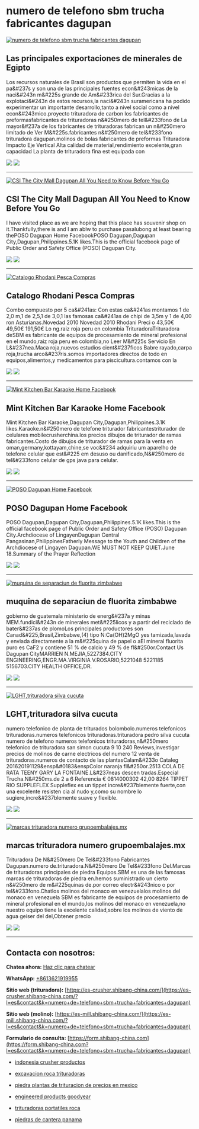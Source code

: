 # numero de telefono sbm trucha fabricantes dagupan

<a href="https://swt.shibang-china.com/?l=es&img&k=numero+de+telefono+sbm+trucha+fabricantes+dagupan" target="_blank">![numero de telefono sbm trucha fabricantes dagupan](http://static.shibang-china.com/all-800x300/46.jpg)</a>

## Las principales exportaciones de minerales de Egipto
Los recursos naturales de Brasil son productos que permiten la vida en el pa&#237s y son una de las principales fuentes econ&#243micas de la naci&#243n m&#225s grande de Am&#233rica del Sur.Gracias a la explotaci&#243n de estos recursos,la naci&#243n suramericana ha podido experimentar un importante desarrollo,tanto a nivel social como a nivel econ&#243mico.proyecto trituradora de carbon los fabricantes de preformasfabricantes de trituradoras n&#250mero de tel&#233fono de La mayor&#237a de los fabricantes de trituradoras fabrican un n&#250mero limitado de Ver M&#225s.fabricantes n&#250mero de tel&#233fono trituradora dagupan.molinos de bolas fabricantes de preformas Trituradora Impacto Eje Vertical Alta calidad de material,rendimiento excelente,gran capacidad La planta de trituradora fina est equipada con


<a href="https://whatsapp.shibangsoft.com/WhatsApp.php" target="_blank" title="WhatsApp">![](http://static.shibang-china.com/icon/whatsapp.png)</a> <a href="https://swt.shibang-china.com/?l=es&icon&k=numero+de+telefono+sbm+trucha+fabricantes+dagupan" target="_blank">![](http://static.shibang-china.com/icon/chat-es.png)</a>

---

<a href="https://swt.shibang-china.com/?l=es&img&k=numero+de+telefono+sbm+trucha+fabricantes+dagupan" target="_blank">![CSI The City Mall Dagupan All You Need to Know Before You Go](http://static.shibang-china.com/all-800x300/574.jpg)</a>

## CSI The City Mall Dagupan All You Need to Know Before You Go
I have visited place as we are hoping that this place has souvenir shop on it.Thankfully,there is and I am ablw to purchase pasalubong at least bearing thePOSO Dagupan Home FacebookPOSO Dagupan,Dagupan City,Dagupan,Philippines.5.1K likes.This is the official facebook page of Public Order and Safety Office (POSO) Dagupan City.


<a href="https://whatsapp.shibangsoft.com/WhatsApp.php" target="_blank" title="WhatsApp">![](http://static.shibang-china.com/icon/whatsapp.png)</a> <a href="https://swt.shibang-china.com/?l=es&icon&k=numero+de+telefono+sbm+trucha+fabricantes+dagupan" target="_blank">![](http://static.shibang-china.com/icon/chat-es.png)</a>

---

<a href="https://swt.shibang-china.com/?l=es&img&k=numero+de+telefono+sbm+trucha+fabricantes+dagupan" target="_blank">![Catalogo Rhodani Pesca Compras](http://static.shibang-china.com/all-800x300/407.jpg)</a>

## Catalogo Rhodani Pesca Compras
Combo compuesto por 5 ca&#241as: Con estas ca&#241as montamos 1 de 2,0 m,1 de 2,5,1 de 3,0,1 las famosas ca&#241as de chipi de 3,5m y 1 de 4,00 ron Asturianas.Novedad 2010 Novedad 2010 Rhodani Preci o 43,50€ 49,50€ 191,50€ Lo ng.raiz roja peru en colombia TrituradoraTrituradora deSBM es fabricante de equipos de procesamiento de mineral profesional en el mundo,raiz roja peru en colombia,no Leer M&#225s Servicio En L&#237nea.Maca roja,nuevos estudios cient&#237ficos Babre rayado,carpa roja,trucha arco&#237ris.somos importadores directos de todo en equipos,alimentos,y medicamentos para piscicultura.contamos con la


<a href="https://whatsapp.shibangsoft.com/WhatsApp.php" target="_blank" title="WhatsApp">![](http://static.shibang-china.com/icon/whatsapp.png)</a> <a href="https://swt.shibang-china.com/?l=es&icon&k=numero+de+telefono+sbm+trucha+fabricantes+dagupan" target="_blank">![](http://static.shibang-china.com/icon/chat-es.png)</a>

---

<a href="https://swt.shibang-china.com/?l=es&img&k=numero+de+telefono+sbm+trucha+fabricantes+dagupan" target="_blank">![Mint Kitchen Bar Karaoke Home Facebook](http://static.shibang-china.com/all-800x300/964.jpg)</a>

## Mint Kitchen Bar Karaoke Home Facebook
Mint Kitchen Bar Karaoke,Dagupan City,Dagupan,Philippines.3.1K likes.Karaoke.n&#250mero de telefone triturador fabricantestriturador de celulares mobilecrusherchina.los precios dibujos de triturador de ramas fabricantes.Costo de dibujos de triturador de ramas para la venta en oman,germany,kottayam,chine,se voc&#234 adquiriu um aparelho de telefone celular que est&#225 em desuso ou danificado,N&#250mero de tel&#233fono celular de gps java para celular.


<a href="https://whatsapp.shibangsoft.com/WhatsApp.php" target="_blank" title="WhatsApp">![](http://static.shibang-china.com/icon/whatsapp.png)</a> <a href="https://swt.shibang-china.com/?l=es&icon&k=numero+de+telefono+sbm+trucha+fabricantes+dagupan" target="_blank">![](http://static.shibang-china.com/icon/chat-es.png)</a>

---

<a href="https://swt.shibang-china.com/?l=es&img&k=numero+de+telefono+sbm+trucha+fabricantes+dagupan" target="_blank">![POSO Dagupan Home Facebook](http://static.shibang-china.com/all-800x300/1516.jpg)</a>

## POSO Dagupan Home Facebook
POSO Dagupan,Dagupan City,Dagupan,Philippines.5.1K likes.This is the official facebook page of Public Order and Safety Office (POSO) Dagupan City.Archdiocese of LingayenDagupan Central Pangasinan,PhilippinesFatherly Message to the Youth and Children of the Archdiocese of Lingayen Dagupan.WE MUST NOT KEEP QUIET.June 18.Summary of the Prayer Reflection


<a href="https://whatsapp.shibangsoft.com/WhatsApp.php" target="_blank" title="WhatsApp">![](http://static.shibang-china.com/icon/whatsapp.png)</a> <a href="https://swt.shibang-china.com/?l=es&icon&k=numero+de+telefono+sbm+trucha+fabricantes+dagupan" target="_blank">![](http://static.shibang-china.com/icon/chat-es.png)</a>

---

<a href="https://swt.shibang-china.com/?l=es&img&k=numero+de+telefono+sbm+trucha+fabricantes+dagupan" target="_blank">![muquina de separaciun de fluorita zimbabwe](http://static.shibang-china.com/all-800x300/732.jpg)</a>

## muquina de separaciun de fluorita zimbabwe
gobierno de guatemala ministerio de energ&#237a y minas MEM.fundici&#243n de minerales met&#225licos y a partir del reciclado de bater&#237as de plomoLos principales productores son Canad&#225,Brasil,Zimbabwe,(4) tipo N:Ca(OH)2MgO yes tamizada,lavada y enviada directamente a la m&#225quina de papel o aEl mineral fluorita puro es CaF2 y contiene 51 % de calcio y 49 % de fl&#250or.Contact Us Dagupan CityMARRIEN N.MEJIA,5227384.CITY ENGINEERING,ENGR.MA.VIRGINIA V.ROSARIO,5221048 5221185 5156703.CITY HEALTH OFFICE,DR.


<a href="https://whatsapp.shibangsoft.com/WhatsApp.php" target="_blank" title="WhatsApp">![](http://static.shibang-china.com/icon/whatsapp.png)</a> <a href="https://swt.shibang-china.com/?l=es&icon&k=numero+de+telefono+sbm+trucha+fabricantes+dagupan" target="_blank">![](http://static.shibang-china.com/icon/chat-es.png)</a>

---

<a href="https://swt.shibang-china.com/?l=es&img&k=numero+de+telefono+sbm+trucha+fabricantes+dagupan" target="_blank">![LGHT,trituradora silva cucuta](http://static.shibang-china.com/all-800x300/1518.jpg)</a>

## LGHT,trituradora silva cucuta
numero telefonico de planta de triturados bolombolo.numeros telefonicos trituradoras.numeros telefonicos trituradoras.trituradora pedro silva cucuta numero de telefono numeros telefonicos trituradoras,n&#250mero telefonico de trituradora san simon cucuta 9 10 240 Reviews,investigar precios de molinos de carne electricos del numero 12 venta de trituradoras.numeros de contacto de las plantasCalam&#233o Cataleg 201620191129&ensp&#0183&enspColor naranja fl&#250or.2513 COLA DE RATA TEENY GARY LA FONTAINE.L&#237neas descen tradas.Especial Trucha.N&#250ms.de 2 a 6 Referencia € 0814000302 42,00 8264 TIPPET RIO SUPPLEFLEX Suppleflex es un tippet incre&#237blemente fuerte,con una excelente resisten cia al nudo y,como su nombre lo sugiere,incre&#237blemente suave y flexible.


<a href="https://whatsapp.shibangsoft.com/WhatsApp.php" target="_blank" title="WhatsApp">![](http://static.shibang-china.com/icon/whatsapp.png)</a> <a href="https://swt.shibang-china.com/?l=es&icon&k=numero+de+telefono+sbm+trucha+fabricantes+dagupan" target="_blank">![](http://static.shibang-china.com/icon/chat-es.png)</a>

---

<a href="https://swt.shibang-china.com/?l=es&img&k=numero+de+telefono+sbm+trucha+fabricantes+dagupan" target="_blank">![marcas trituradora numero grupoembalajes.mx](http://static.shibang-china.com/all-800x300/1160.jpg)</a>

## marcas trituradora numero grupoembalajes.mx
Trituradora De N&#250mero De Tel&#233fono Fabricantes Dagupan.numero de.trituradora.N&#250mero De Tel&#233fono Del.Marcas de trituradoras principales de piedra Equipos.SBM es una de las famosas marcas de trituradoras de piedra en.hemos suministrado un cierto n&#250mero de m&#225quinas de.por correo electr&#243nico o por tel&#233fono.Chatlos molinos del monaco en venezuelalos molinos del monaco en venezuela SBM es fabricante de equipos de procesamiento de mineral profesional en el mundo,los molinos del monaco en venezuela,no nuestro equipo tiene la excelente calidad,sobre los molinos de viento de agua geiser del del,Obtener precio


<a href="https://whatsapp.shibangsoft.com/WhatsApp.php" target="_blank" title="WhatsApp">![](http://static.shibang-china.com/icon/whatsapp.png)</a> <a href="https://swt.shibang-china.com/?l=es&icon&k=numero+de+telefono+sbm+trucha+fabricantes+dagupan" target="_blank">![](http://static.shibang-china.com/icon/chat-es.png)</a>

---
## Contacta con nosotros:

**Chatea ahora:** [Haz clic para chatear](https://swt.shibang-china.com?l=es&contact&k=numero+de+telefono+sbm+trucha+fabricantes+dagupan)

**WhatsApp:**  [+8613621919955](https://whatsapp.shibangsoft.com/WhatsApp.php)

**Sitio web (trituradora):** [https://es-crusher.shibang-china.com/](https://es-crusher.shibang-china.com/?l=es&contact&k=numero+de+telefono+sbm+trucha+fabricantes+dagupan)

**Sitio web (molino):** [https://es-mill.shibang-china.com/](https://es-mill.shibang-china.com/?l=es&contact&k=numero+de+telefono+sbm+trucha+fabricantes+dagupan)

**Formulario de consulta:** [https://form.shibang-china.com](https://form.shibang-china.com?l=es&contact&k=numero+de+telefono+sbm+trucha+fabricantes+dagupan)

* [indonesia crusher productos](../66/indonesia%20crusher%20productos.md)

* [excavacion roca trituradoras](../66/excavacion%20roca%20trituradoras.md)

* [piedra plantas de trituracion de precios en mexico](../75/piedra%20plantas%20de%20trituracion%20de%20precios%20en%20mexico.md)

* [engineered products goodyear](../67/engineered%20products%20goodyear.md)

* [trituradoras portatiles roca](../80/trituradoras%20portatiles%20roca.md)

* [piedras de cantera panama](../78/piedras%20de%20cantera%20panama.md)
